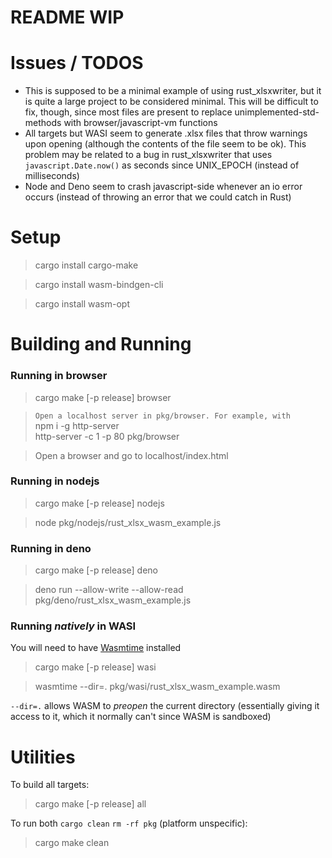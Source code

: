 # README WIP

# Issues / TODOS
* This is supposed to be a minimal example of using rust_xlsxwriter, but it is quite a large project to be considered minimal. This will be difficult to fix, though, since most files are present to replace unimplemented-std-methods with browser/javascript-vm functions
* All targets but WASI seem to generate .xlsx files that throw warnings upon opening (although the contents of the file seem to be ok). This problem may be related to a bug in rust_xlsxwriter that uses `javascript.Date.now()` as seconds since UNIX_EPOCH (instead of milliseconds)
* Node and Deno seem to crash javascript-side whenever an io error occurs (instead of throwing an error that we could catch in Rust)


# Setup
> cargo install cargo-make

> cargo install wasm-bindgen-cli

> cargo install wasm-opt

# Building and Running

### Running in browser
> cargo make [-p release] browser

> `Open a localhost server in pkg/browser. For example, with`  
> npm i -g http-server  
> http-server -c 1 -p 80 pkg/browser

> Open a browser and go to localhost/index.html

### Running in nodejs
> cargo make [-p release] nodejs

> node pkg/nodejs/rust_xlsx_wasm_example.js

### Running in deno
> cargo make [-p release] deno

> deno run --allow-write --allow-read pkg/deno/rust_xlsx_wasm_example.js

### Running ___natively___ in WASI
You will need to have [Wasmtime](https://wasmtime.dev/) installed
> cargo make [-p release] wasi

> wasmtime --dir=. pkg/wasi/rust_xlsx_wasm_example.wasm

`--dir=.` allows WASM to _preopen_ the current directory (essentially giving it access to it, which it normally can't since WASM is sandboxed) 

# Utilities
To build all targets:
> cargo make [-p release] all

To run both `cargo clean` `rm -rf pkg` (platform unspecific):
> cargo make clean
